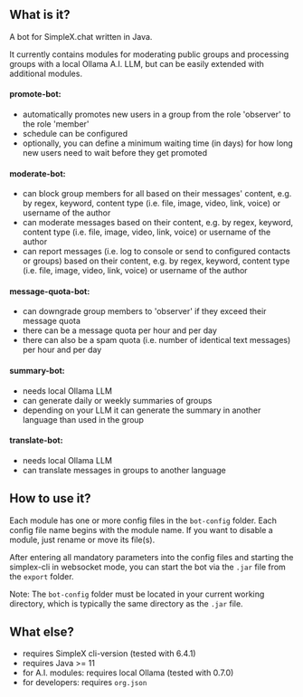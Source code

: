 ## What is it?
A bot for SimpleX.chat written in Java.

It currently contains modules for moderating public groups and processing groups with a local Ollama A.I. LLM, but can be easily extended with additional modules.

#### promote-bot:
- automatically promotes new users in a group from the role 'observer' to the role 'member'
- schedule can be configured
- optionally, you can define a minimum waiting time (in days) for how long new users need to wait before they get promoted

#### moderate-bot:
- can block group members for all based on their messages' content, e.g. by regex, keyword, content type (i.e. file, image, video, link, voice) or username of the author
- can moderate messages based on their content, e.g. by regex, keyword, content type (i.e. file, image, video, link, voice) or username of the author
- can report messages (i.e. log to console or send to configured contacts or groups) based on their content, e.g. by regex, keyword, content type (i.e. file, image, video, link, voice) or username of the author

#### message-quota-bot:
- can downgrade group members to 'observer' if they exceed their message quota
- there can be a message quota per hour and per day
- there can also be a spam quota (i.e. number of identical text messages) per hour and per day

#### summary-bot:
- needs local Ollama LLM
- can generate daily or weekly summaries of groups
- depending on your LLM it can generate the summary in another language than used in the group

#### translate-bot:
- needs local Ollama LLM
- can translate messages in groups to another language



## How to use it?
Each module has one or more config files in the `bot-config` folder. Each config file name begins with the module name. If you want to disable a module, just rename or move its file(s).

After entering all mandatory parameters into the config files and starting the simplex-cli in websocket mode, you can start the bot via the `.jar` file from the `export` folder.

Note: The `bot-config` folder must be located in your current working directory, which is typically the same directory as the `.jar` file.



## What else?
- requires SimpleX cli-version (tested with 6.4.1)
- requires Java >= 11
- for A.I. modules: requires local Ollama (tested with 0.7.0)
- for developers: requires `org.json`

